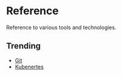 # Reference

Reference to various tools and technologies.

## Trending <!-- {docsify-ignore} -->

- [Git](git)
- [Kubenertes](kubernetes)